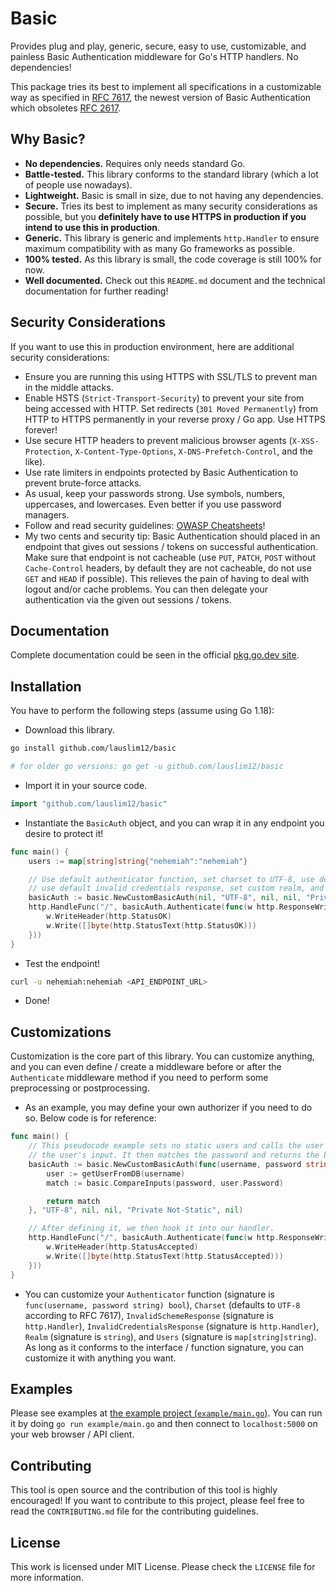 # Basic

Provides plug and play, generic, secure, easy to use, customizable, and painless Basic Authentication middleware for Go's HTTP handlers. No dependencies!

This package tries its best to implement all specifications in a customizable way as specified in [RFC 7617](https://datatracker.ietf.org/doc/html/rfc7617), the newest version of Basic Authentication which obsoletes [RFC 2617](https://datatracker.ietf.org/doc/html/rfc2617).

## Why Basic?

- **No dependencies.** Requires only needs standard Go.
- **Battle-tested.** This library conforms to the standard library (which a lot of people use nowadays).
- **Lightweight.** Basic is small in size, due to not having any dependencies.
- **Secure.** Tries its best to implement as many security considerations as possible, but you **definitely have to use HTTPS in production if you intend to use this in production**.
- **Generic.** This library is generic and implements `http.Handler` to ensure maximum compatibility with as many Go frameworks as possible.
- **100% tested.** As this library is small, the code coverage is still 100% for now.
- **Well documented.** Check out this `README.md` document and the technical documentation for further reading!

## Security Considerations

If you want to use this in production environment, here are additional security considerations:

- Ensure you are running this using HTTPS with SSL/TLS to prevent man in the middle attacks.
- Enable HSTS (`Strict-Transport-Security`) to prevent your site from being accessed with HTTP. Set redirects (`301 Moved Permanently`) from HTTP to HTTPS permanently in your reverse proxy / Go app. Use HTTPS forever!
- Use secure HTTP headers to prevent malicious browser agents (`X-XSS-Protection`, `X-Content-Type-Options`, `X-DNS-Prefetch-Control`, and the like).
- Use rate limiters in endpoints protected by Basic Authentication to prevent brute-force attacks.
- As usual, keep your passwords strong. Use symbols, numbers, uppercases, and lowercases. Even better if you use password managers.
- Follow and read security guidelines: [OWASP Cheatsheets](https://cheatsheetseries.owasp.org/)!
- My two cents and security tip: Basic Authentication should placed in an endpoint that gives out sessions / tokens on successful authentication. Make sure that endpoint is not cacheable (use `PUT`, `PATCH`, `POST` without `Cache-Control` headers, by default they are not cacheable, do not use `GET` and `HEAD` if possible). This relieves the pain of having to deal with logout and/or cache problems. You can then delegate your authentication via the given out sessions / tokens.

## Documentation

Complete documentation could be seen in the official [pkg.go.dev site](https://pkg.go.dev/github.com/lauslim12/basic).

## Installation

You have to perform the following steps (assume using Go 1.18):

- Download this library.

```bash
go install github.com/lauslim12/basic

# for older go versions: go get -u github.com/lauslim12/basic
```

- Import it in your source code.

```go
import "github.com/lauslim12/basic"
```

- Instantiate the `BasicAuth` object, and you can wrap it in any endpoint you desire to protect it!

```go
func main() {
    users := map[string]string{"nehemiah":"nehemiah"}

    // Use default authenticator function, set charset to UTF-8, use default invalid scheme response,
    // use default invalid credentials response, set custom realm, and set static user list.
    basicAuth := basic.NewCustomBasicAuth(nil, "UTF-8", nil, nil, "Private", users)
    http.HandleFunc("/", basicAuth.Authenticate(func(w http.ResponseWriter, r *http.Request) {
        w.WriteHeader(http.StatusOK)
        w.Write([]byte(http.StatusText(http.StatusOK)))
    }))
}
```

- Test the endpoint!

```bash
curl -u nehemiah:nehemiah <API_ENDPOINT_URL>
```

- Done!

## Customizations

Customization is the core part of this library. You can customize anything, and you can even define / create a middleware before or after the `Authenticate` middleware method if you need to perform some preprocessing or postprocessing.

- As an example, you may define your own authorizer if you need to do so. Below code is for reference:

```go
func main() {
    // This pseudocode example sets no static users and calls the user from the DB based on
    // the user's input. It then matches the password and returns the boolean value.
    basicAuth := basic.NewCustomBasicAuth(func(username, password string) bool {
        user := getUserFromDB(username)
        match := basic.CompareInputs(password, user.Password)

        return match
    }, "UTF-8", nil, nil, "Private Not-Static", nil)

    // After defining it, we then hook it into our handler.
    http.HandleFunc("/", basicAuth.Authenticate(func(w http.ResponseWriter, r *http.Request) {
        w.WriteHeader(http.StatusAccepted)
        w.Write([]byte(http.StatusText(http.StatusAccepted)))
    }))
}
```

- You can customize your `Authenticator` function (signature is `func(username, password string) bool`), `Charset` (defaults to `UTF-8` according to RFC 7617), `InvalidSchemeResponse` (signature is `http.Handler`), `InvalidCredentialsResponse` (signature is `http.Handler`), `Realm` (signature is `string`), and `Users` (signature is `map[string]string`). As long as it conforms to the interface / function signature, you can customize it with anything you want.

## Examples

Please see examples at [the example project (`example/main.go`)](./example). You can run it by doing `go run example/main.go` and then connect to `localhost:5000` on your web browser / API client.

## Contributing

This tool is open source and the contribution of this tool is highly encouraged! If you want to contribute to this project, please feel free to read the `CONTRIBUTING.md` file for the contributing guidelines.

## License

This work is licensed under MIT License. Please check the `LICENSE` file for more information.
